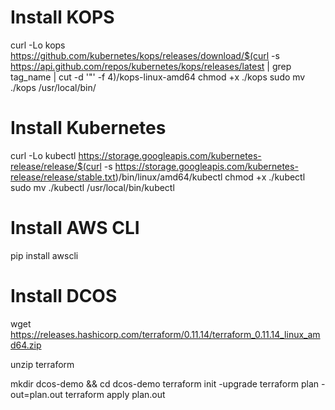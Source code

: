# Install KOPS

curl -Lo kops https://github.com/kubernetes/kops/releases/download/$(curl -s https://api.github.com/repos/kubernetes/kops/releases/latest | grep tag_name | cut -d '"' -f 4)/kops-linux-amd64
chmod +x ./kops
sudo mv ./kops /usr/local/bin/

# Install Kubernetes

curl -Lo kubectl https://storage.googleapis.com/kubernetes-release/release/$(curl -s https://storage.googleapis.com/kubernetes-release/release/stable.txt)/bin/linux/amd64/kubectl
chmod +x ./kubectl
sudo mv ./kubectl /usr/local/bin/kubectl





# Install AWS CLI

pip install awscli

# Install DCOS

wget https://releases.hashicorp.com/terraform/0.11.14/terraform_0.11.14_linux_amd64.zip

unzip terraform

mkdir dcos-demo && cd dcos-demo
terraform init -upgrade
terraform plan -out=plan.out
terraform apply plan.out